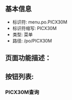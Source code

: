 
## 基本信息

- 标识符: menu.po.PICX30M
- 标识符缩写: PICX30M
- 类型: 菜单
- 路径: /po/PICX30M

## 页面功能描述：





## 按钮列表:


### PICX30M查询


